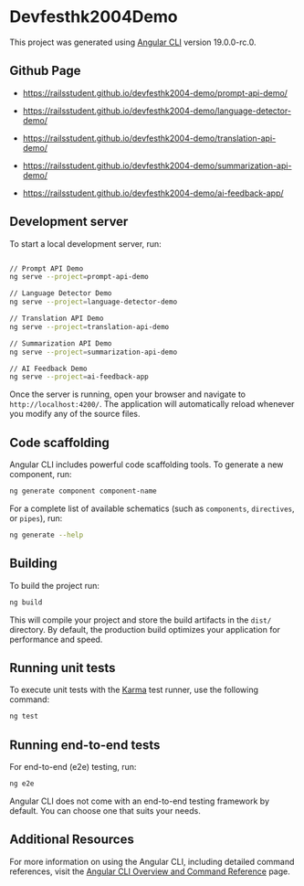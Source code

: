 # Devfesthk2004Demo

This project was generated using [Angular CLI](https://github.com/angular/angular-cli) version 19.0.0-rc.0.

## Github Page

- https://railsstudent.github.io/devfesthk2004-demo/prompt-api-demo/

- https://railsstudent.github.io/devfesthk2004-demo/language-detector-demo/

- https://railsstudent.github.io/devfesthk2004-demo/translation-api-demo/

- https://railsstudent.github.io/devfesthk2004-demo/summarization-api-demo/

- https://railsstudent.github.io/devfesthk2004-demo/ai-feedback-app/

## Development server

To start a local development server, run:

```bash

// Prompt API Demo
ng serve --project=prompt-api-demo

// Language Detector Demo
ng serve --project=language-detector-demo

// Translation API Demo
ng serve --project=translation-api-demo

// Summarization API Demo
ng serve --project=summarization-api-demo

// AI Feedback Demo
ng serve --project=ai-feedback-app
```

Once the server is running, open your browser and navigate to `http://localhost:4200/`. The application will automatically reload whenever you modify any of the source files.

## Code scaffolding

Angular CLI includes powerful code scaffolding tools. To generate a new component, run:

```bash
ng generate component component-name
```

For a complete list of available schematics (such as `components`, `directives`, or `pipes`), run:

```bash
ng generate --help
```

## Building

To build the project run:

```bash
ng build
```

This will compile your project and store the build artifacts in the `dist/` directory. By default, the production build optimizes your application for performance and speed.

## Running unit tests

To execute unit tests with the [Karma](https://karma-runner.github.io) test runner, use the following command:

```bash
ng test
```

## Running end-to-end tests

For end-to-end (e2e) testing, run:

```bash
ng e2e
```

Angular CLI does not come with an end-to-end testing framework by default. You can choose one that suits your needs.

## Additional Resources

For more information on using the Angular CLI, including detailed command references, visit the [Angular CLI Overview and Command Reference](https://angular.dev/tools/cli) page.
